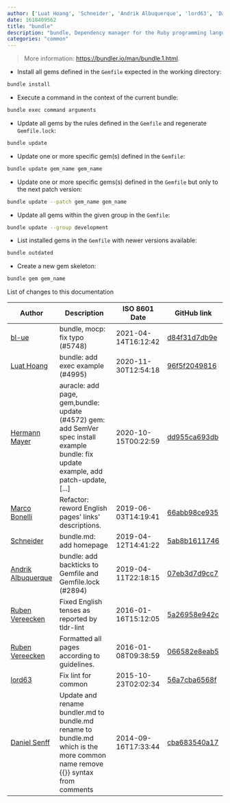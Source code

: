 ```yaml
---
author: ['Luat Hoang', 'Schneider', 'Andrik Albuquerque', 'lord63', 'Daniel Senff', 'Marco Bonelli', 'bl-ue', 'Hermann Mayer', 'Ruben Vereecken']
date: 1618409562
title: "bundle"
description: "bundle, Dependency manager for the Ruby programming language."
categories: "common"
---
```

> More information: <https://bundler.io/man/bundle.1.html>.

- Install all gems defined in the `Gemfile` expected in the working directory:

```bash
bundle install
```

- Execute a command in the context of the current bundle:

```bash
bundle exec command arguments
```

- Update all gems by the rules defined in the `Gemfile` and regenerate `Gemfile.lock`:

```bash
bundle update
```

- Update one or more specific gem(s) defined in the `Gemfile`:

```bash
bundle update gem_name gem_name
```

- Update one or more specific gems(s) defined in the `Gemfile` but only to the next patch version:

```bash
bundle update --patch gem_name gem_name
```

- Update all gems within the given group in the `Gemfile`:

```bash
bundle update --group development
```

- List installed gems in the `Gemfile` with newer versions available:

```bash
bundle outdated
```

- Create a new gem skeleton:

```bash
bundle gem gem_name
```
List of changes to this documentation


Author | Description | ISO 8601 Date | GitHub link
------|-----|-----|-----
[bl-ue](mailto:54780737+bl-ue@users.noreply.github.com) | bundle, mocp: fix typo (#5748) | 2021-04-14T16:12:42 | [d84f31d7db9e](https://github.com/tldr-pages/tldr/commit/d84f31d7db9e5f3131a822bcfc665e4af126d05c)
[Luat Hoang](mailto:luat.hoangn@gmail.com) | bundle: add exec example (#4995) | 2020-11-30T12:54:18 | [96f5f2049816](https://github.com/tldr-pages/tldr/commit/96f5f2049816dbea98e89beaf92d0873f2a49a51)
[Hermann Mayer](mailto:hermann.mayer92@gmail.com) | auracle: add page, gem,bundle: update (#4572) gem: add SemVer spec install example bundle: fix update example, add patch-update, [...] | 2020-10-15T00:22:59 | [dd955ca693db](https://github.com/tldr-pages/tldr/commit/dd955ca693dbdc34c25f2541065a554ae43227b6)
[Marco Bonelli](mailto:marco@mebeim.net) | Refactor: reword English pages' links' descriptions. | 2019-06-03T14:19:41 | [66abb98ce935](https://github.com/tldr-pages/tldr/commit/66abb98ce935c0f4516bf30c4d6da72180d5a3ab)
[Schneider](mailto:lucas.schneider@sap.com) | bundle.md: add homepage | 2019-04-12T14:41:22 | [5ab8b1611746](https://github.com/tldr-pages/tldr/commit/5ab8b161174640f65836b1df9d1fe6af756bbb90)
[Andrik Albuquerque](mailto:andrik.albuquerque@gmail.com) | bundle: add backticks to Gemfile and Gemfile.lock (#2894) | 2019-04-11T22:18:15 | [07eb3d7d9cc7](https://github.com/tldr-pages/tldr/commit/07eb3d7d9cc72dc5d398ee67cd79ca6efa38777a)
[Ruben Vereecken](mailto:rubenvereecken@gmail.com) | Fixed English tenses as reported by tldr-lint | 2016-01-16T15:12:05 | [5a26958e942c](https://github.com/tldr-pages/tldr/commit/5a26958e942c16ccf9eb1a58bfe4e410b1707e64)
[Ruben Vereecken](mailto:rubenvereecken@gmail.com) | Formatted all pages according to guidelines. | 2016-01-08T09:38:59 | [066582e8eab5](https://github.com/tldr-pages/tldr/commit/066582e8eab57bce9861cc8d379e158d61f1cc95)
[lord63](mailto:lord63.j@gmail.com) | Fix lint for common | 2015-10-23T02:02:34 | [56a7cba6568f](https://github.com/tldr-pages/tldr/commit/56a7cba6568fcdaaeca2ddf0b80341cfc7de6285)
[Daniel Senff](mailto:mail@danielsenff.de) | Update and rename bundler.md to bundle.md rename to bundle.md which is the more common name remove {{}} syntax from comments | 2014-09-16T17:33:44 | [cba683540a17](https://github.com/tldr-pages/tldr/commit/cba683540a17a23eb26f7cdf82c09e765e4629bd)

